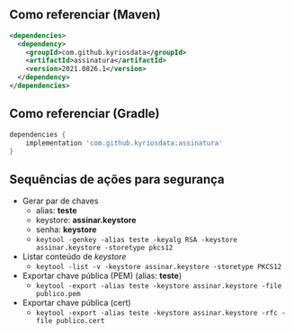 ## Como referenciar (Maven)

```xml
<dependencies>
  <dependency>
    <groupId>com.github.kyriosdata</groupId>
    <artifactId>assinatura</artifactId>
    <version>2021.0826.1</version>
  </dependency>
</dependencies>
```

## Como referenciar (Gradle)

```groovy
dependencies {
    implementation 'com.github.kyriosdata:assinatura'
}
```


## Sequências de ações para segurança

- Gerar par de chaves
  - alias: **teste**
  - keystore: **assinar.keystore**
  - senha: **keystore**
  - `keytool -genkey -alias teste -keyalg RSA -keystore assinar.keystore -storetype pkcs12`
- Listar conteúdo de _keystore_  
  - `keytool -list -v -keystore assinar.keystore -storetype PKCS12`
- Exportar chave pública (PEM) (alias: **teste**)
  - `keytool -export -alias teste -keystore assinar.keystore -file publico.pem`
- Exportar chave pública (cert) 
  - `keytool -export -alias teste -keystore assinar.keystore -rfc -file publico.cert`